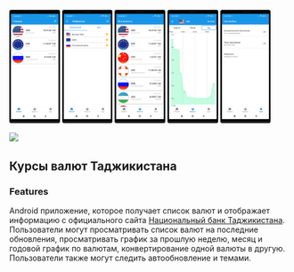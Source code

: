 <img src="/docs/1.png" width=18% height=18%> <img src="/docs/2.png" width=18% height=18%>
<img src="/docs/3.png" width=18% height=18%> <img src="/docs/4.png" width=18% height=18%>
<img src="/docs/5.png" width=18% height=18%>

<a href="https://play.google.com/store/apps/details?id=com.developer.valyutaapp">
<img src="https://play.google.com/intl/en_us/badges/static/images/badges/en_badge_web_generic.png" height="70"></a>

## Курсы валют Таджикистана

### Features
Android приложение, которое получает список валют и  отображает информацию 
с официального сайта [Национальный банк Таджикистана](https://www.nbt.tj/ru/kurs/kurs.php).
Пользователи могут просматривать список валют на последние обновления, 
просматривать график за прошлую неделю, месяц и годовой график по валютам,
конвертирование одной валюты в другую. Пользователи также могут следить автообновление и темами.